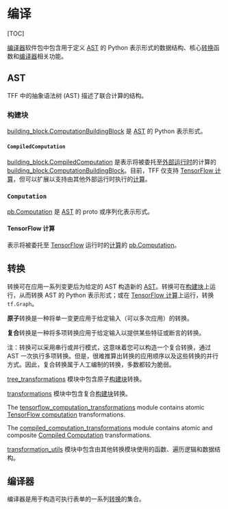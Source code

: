 # 编译

[TOC]

[编译器](https://github.com/tensorflow/federated/blob/main/tensorflow_federated/python/core/impl/compiler)软件包中包含用于定义 [AST](#ast) 的 Python 表示形式的数据结构、核心[转换](#transformation)函数和[编译器](#compiler)相关功能。

## AST

TFF 中的抽象语法树 (AST) 描述了联合计算的结构。

### 构建块

[building_block.ComputationBuildingBlock](https://github.com/tensorflow/federated/blob/main/tensorflow_federated/python/core/impl/compiler/building_blocks.py) 是 [AST](#ast) 的 Python 表示形式。

#### `CompiledComputation`

[building_block.CompiledComputation](https://github.com/tensorflow/federated/blob/main/tensorflow_federated/python/core/impl/compiler/building_blocks.py) 是表示将被委托至[外部运行时](https://github.com/tensorflow/federated/blob/main/tensorflow_federated/python/core/impl/compiler/building_blocks.py)的计算的 [building_block.ComputationBuildingBlock](execution.md#external-runtime)。目前，TFF 仅支持 [TensorFlow 计算](#tensorFlow-computation)，但可以扩展以支持由其他外部运行时执行的[计算](#computation)。

### `Computation`

[pb.Computation](https://github.com/tensorflow/federated/blob/main/tensorflow_federated/proto/v0/computation.proto) 是 [AST](#ast) 的 proto 或序列化表示形式。

#### TensorFlow 计算

表示将被委托至 [TensorFlow](https://github.com/tensorflow/federated/blob/main/tensorflow_federated/proto/v0/computation.proto) 运行时的[计算](#computation)的 [pb.Computation](execution.md#tensorflow)。

## 转换

转换可在应用一系列变更后为给定的 AST 构造新的 [AST](#ast)。转换可在[构建块](#building-block)上运行，从而转换 AST 的 Python 表示形式；或在 [TensorFlow 计算](#tensorFlow-computation)上运行，转换 `tf.Graph`。

**原子**转换是一种将单一变更应用于给定输入（可以多次应用）的转换。

**复合**转换是一种将多项转换应用于给定输入以提供某些特征或断言的转换。

注：转换可以采用串行或并行模式，这意味着您可以构造一个复合转换，通过 AST 一次执行多项转换。但是，很难推算出转换的应用顺序以及这些转换的并行方式。因此，复合转换属于人工编制的转换，多数都较为脆弱。

[tree_transformations](https://github.com/tensorflow/federated/blob/main/tensorflow_federated/python/core/impl/compiler/tree_transformations.py) 模块中包含原子[构建块](#building-block)转换。

[transformations](https://github.com/tensorflow/federated/blob/main/tensorflow_federated/python/core/impl/compiler/transformations.py) 模块中包含复合[构建块](#building-block)转换。

The [tensorflow_computation_transformations](https://github.com/tensorflow/federated/blob/main/tensorflow_federated/python/core/impl/compiler/tensorflow_computation_transformations.py) module contains atomic [TensorFlow computation](#tensorflow-computation) transformations.

The [compiled_computation_transformations](https://github.com/tensorflow/federated/blob/main/tensorflow_federated/python/core/impl/compiler/compiled_computation_transformations.py) module contains atomic and composite [Compiled Computation](#compiled-computation) transformations.

[transformation_utils](https://github.com/tensorflow/federated/blob/main/tensorflow_federated/python/core/impl/compiler/transformation_utils.py) 模块中包含由其他转换模块使用的函数、遍历逻辑和数据结构。

## 编译器

编译器是用于构造可执行表单的一系列[转换](#transformation)的集合。
